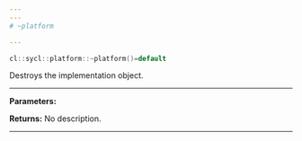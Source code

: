 ```yaml
---
---
# ~platform

---
```


```cpp
cl::sycl::platform::~platform()=default
```


Destroys the implementation object. 


---
**Parameters:**

**Returns:** No description.

---
